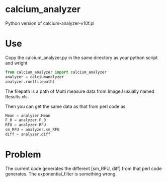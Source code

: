 # calcium_analyzer

Python version of calcium-analyzer-v10f.pl


# Use
Copy the calcium_analyzer.py in the same directory as your python script and wright
```python
from calcium_analyzer import calcium_analyzer
analyzer = calciumanalyzer
analyzer.run(filepath)
```

The filepath is a path of Multi measure data from ImageJ usually named Results.xls.

Then you can get the same data as that from perl code as: 
```python
Mean = analyzer.Mean
F_0 = analyzer.F_0
RFU = analyzer.RFU
sm_RFU = analyzer.sm_RFU
diff = analyzer.diff
```

# Problem
The current code generates the different [sm_RFU, diff] from that perl code generates.
The exponential_filter is something wrong.
